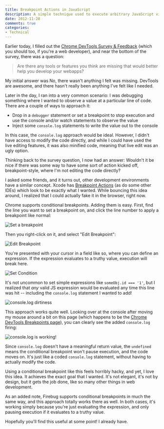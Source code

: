 ```yaml
---
title: Breakpoint Actions in JavaScript
description: A simple technique used to execute arbitrary JavaScript via breakpoints
date: 2012-11-28
comments: true
categories:
- Technical
---
```


Earlier today, I filled out the [Chrome DevTools Survey & Feedback][survey]
(which you should too, if you're a web developer), and near the bottom of the
survey, there was a question:

> Are there any tools or features you think are missing that would better help
> you develop your webapps?

My initial answer was No, there wasn't anything I felt was missing. DevTools are
awesome, and there hasn't really been anything I've felt like I needed.

Later in the day, I ran into a very common scenario: I was debugging something
where I wanted to observe a value at a particular line of code. There are
a couple of ways to approach it:

* Drop in a `debugger` statement or set a breakpoint to stop execution and use
the console and/or watch statements to observe the value
* Inject some `console.log` statements to write the value out to the console

In this case, the `console.log` approach would be ideal. However, I didn't have
access to modify the code directly, and while I could have used the live
editing features, it was also minified code, meaning that live edit was an ugly
option.

Thinking back to the survey question, I now had an answer: Wouldn't it be nice
if there was some way to have some sort of action kicked off, breakpoint-style,
where I'm not editing the code directly?

I asked some friends, and it turns out, other development environments have a
similar concept. Xcode has [Breakpoint Actions][] (as do some other IDEs) which
look to be exactly what I wanted. While bouncing this idea around, I realized
that I could actually fake it in the browser, right now.

Chrome supports conditional breakpoints. Adding them is easy. First, find the
line you want to set a breakpoint on, and click the line number to apply a
breakpoint like normal:

![Set a breakpoint](/img/blog/2012-11-28-breakpoint-actions/breakpoints-1.png)

Then you right-click on it, and select "Edit Breakpoint":

![Edit Breakpoint](/img/blog/2012-11-28-breakpoint-actions/breakpoints-2.png)

You're presented with your cursor in a field like so, where you can define an
expression. If the expression evaluates to a truthy value, execution will break
here.

![Set Condition](/img/blog/2012-11-28-breakpoint-actions/breakpoints-3.png)

It's not uncommon to set simple expressions like `someObj.id === '1'`, but I
realized that _any_ valid JS expression would be evaluated any time this line
was hit -- including the `console.log` statement I wanted to add!

![console.log dirtiness](/img/blog/2012-11-28-breakpoint-actions/breakpoints-4.png)

This approach works quite well. Looking over at the console after moving my
mouse around a bit on this page (which happens to be the [Chrome DevTools
Breakpoints page][breakpoints]), you can clearly see the added
`console.log` firing:

![console.log is working!](/img/blog/2012-11-28-breakpoint-actions/breakpoints-5.png)

Since `console.log` doesn't have a meaningful return value, the `undefined`
means the conditional breakpoint won't pause execution, and the code moves on.
It's just like a coded `console.log` statement, without having to actually
modify the code.

Using a conditional breakpoint like this feels horribly hacky, and yet, I love
this idea. It achieves the exact goal that I wanted. It's not elegant, it's not
by design, but it gets the job done, like so many other things in web
development.

As an added note, Firebug supports conditional breakpoints in much the same
way, and this approach totally works there as well. In both cases, it's working
simply because you're just evaluating the expression, and only pausing
execution if it evaluates to a truthy value. 

Hopefully you'll find this useful at some point! I already have.

[survey]: https://docs.google.com/forms/d/1hhZwGQmtNeiRhPwxLurPaVElB0h_E6h_qjnzpxAXdtI/viewform
[Breakpoint Actions]: http://useyourloaf.com/blog/2011/02/21/xcode-breakpoint-actions.html
[breakpoints]: https://developers.google.com/chrome-developer-tools/docs/scripts-breakpoints
